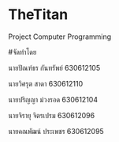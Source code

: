 # TheTitan
Project Computer Programming 

#จัดทำโดย

นายปัณฑ์ธร กันทรัพย์ 630612105

นายวิศรุต สาดา 630612110

นายปริญญา ม่วงรอด 630612104

นายจิรายุ จิตรเปรม 630612096

นายคณพัฒน์ ประเพชร 630612095
